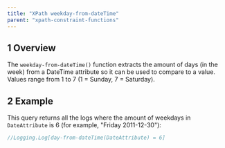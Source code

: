 ```yaml
---
title: "XPath weekday-from-dateTime"
parent: "xpath-constraint-functions"
---
```


## 1 Overview

The `weekday-from-dateTime()` function extracts the amount of days (in the week) from a DateTime attribute so it can be used to compare to a value. Values range from 1 to 7 (1 = Sunday, 7 = Saturday).

## 2 Example

This query returns all the logs where the amount of weekdays in `DateAttribute` is 6 (for example, "Friday 2011-12-30"):

```java
//Logging.Log[day-from-dateTime(DateAttribute) = 6]
```
